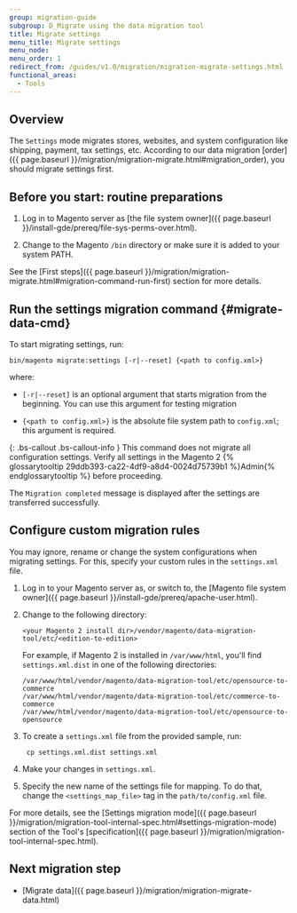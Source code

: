 ```yaml
---
group: migration-guide
subgroup: D_Migrate using the data migration tool
title: Migrate settings
menu_title: Migrate settings
menu_node:
menu_order: 1
redirect_from: /guides/v1.0/migration/migration-migrate-settings.html
functional_areas:
  - Tools
---
```


## Overview

The `Settings` mode migrates stores, websites, and system configuration like shipping, payment, tax settings, etc.
According to our data migration [order]({{ page.baseurl }}/migration/migration-migrate.html#migration_order), you should migrate settings first.

## Before you start: routine preparations

1. Log in to Magento server as [the file system owner]({{ page.baseurl }}/install-gde/prereq/file-sys-perms-over.html).

2. Change to the Magento `/bin` directory or make sure it is added to your system PATH.

See the [First steps]({{ page.baseurl }}/migration/migration-migrate.html#migration-command-run-first) section for more details.

## Run the settings migration command {#migrate-data-cmd}

To start migrating settings, run:

	bin/magento migrate:settings [-r|--reset] {<path to config.xml>}

where:

* `[-r|--reset]` is an optional argument that starts migration from the beginning. You can use this argument for testing migration

* `{<path to config.xml>}` is the absolute file system path to `config.xml`; this argument is required.

{: .bs-callout .bs-callout-info }
This command does not migrate all configuration settings. Verify all settings in the Magento 2 {% glossarytooltip 29ddb393-ca22-4df9-a8d4-0024d75739b1 %}Admin{% endglossarytooltip %} before proceeding.

The `Migration completed` message is displayed after the settings are transferred successfully.

## Configure custom migration rules

You may ignore, rename or change the system configurations when migrating settings. For this, specify your custom rules in the `settings.xml` file.

1.	Log in to your Magento server as, or switch to, the [Magento file system owner]({{ page.baseurl }}/install-gde/prereq/apache-user.html).

2.	Change to the following directory:

		<your Magento 2 install dir>/vendor/magento/data-migration-tool/etc/<edition-to-edition>

	For example, if Magento 2 is installed in `/var/www/html`, you'll find `settings.xml.dist` in one of the following directories:

		/var/www/html/vendor/magento/data-migration-tool/etc/opensource-to-commerce
		/var/www/html/vendor/magento/data-migration-tool/etc/commerce-to-commerce
		/var/www/html/vendor/magento/data-migration-tool/etc/opensource-to-opensource

3. To create a `settings.xml` file from the provided sample, run:

		cp settings.xml.dist settings.xml

4. Make your changes in `settings.xml`.

5. Specify the new name of the settings file for mapping. To do that, change the `<settings_map_file>` tag in the `path/to/config.xml` file.

For more details, see the [Settings migration mode]({{ page.baseurl }}/migration/migration-tool-internal-spec.html#settings-migration-mode) section of the Tool's [specification]({{ page.baseurl }}/migration/migration-tool-internal-spec.html).

## Next migration step

* [Migrate data]({{ page.baseurl }}/migration/migration-migrate-data.html)
